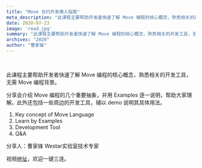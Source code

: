 ```yaml
---
title: "Move 合约开发懒人指南"
meta_description: "此课程主要帮助开发者快速了解 Move 编程的核心概念，熟悉相关的开发工具，无需 Move 编程背景。"
date: 2020-07-23
image: 'read.jpg'
summary: "此课程主要帮助开发者快速了解 Move 编程的核心概念，熟悉相关的开发工具，无需 Move 编程背景。"
archives: "2020"
author: "曹家锋"
---
```



<br/>

此课程主要帮助开发者快速了解 Move 编程的核心概念，熟悉相关的开发工具，无需 Move 编程背景。

分享会介绍 Move 编程的几个重要抽象，并用 Examples 逐一说明，帮助大家理解。此外还包括一些周边的开发工具，辅以 demo 说明其具体用法。

1. Key concept of Move Language
2. Learn by Examples
3. Development Tool
4. Q&A

分享人：曹家锋 Westar实验室技术专家

视频[地址](https://www.bilibili.com/video/BV18T4y1E7Cj/)，欢迎一键三连。
